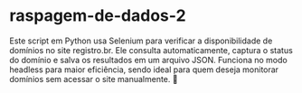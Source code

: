 # raspagem-de-dados-2
Este script em Python usa Selenium para verificar a disponibilidade de domínios no site registro.br. Ele consulta automaticamente, captura o status do domínio e salva os resultados em um arquivo JSON. Funciona no modo headless para maior eficiência, sendo ideal para quem deseja monitorar domínios sem acessar o site manualmente. 🚀
